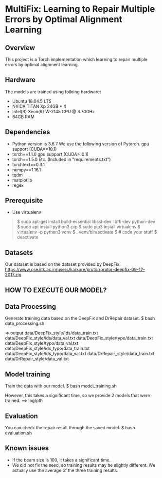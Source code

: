 # MultiFix: Learning to Repair Multiple Errors by Optimal Alignment Learning

## Overview
This project is a Torch implementation which learning to repair multiple errors by optimal alignment learning.

## Hardware
The models are trained using folloing hardware:
- Ubuntu 18.04.5 LTS
- NVIDA TITAN Xp 24GB * 4
- Intel(R) Xeon(R) W-2145 CPU @ 3.70GHz
- 64GB RAM

## Dependencies
- Python version is 3.6.7
We use the following version of Pytorch.
gpu support (CUDA==10.1)
- torch==1.1.0
gpu support (CUDA>10.1)
- torch==1.5.0
Etc. (Included in "requirements.txt")
- torchtext==0.3.1
- numpy==1.16.1
- tqdm
- matplotlib
- regex

## Prerequisite
- Use virtualenv
>$ sudo apt-get install build-essential libssl-dev libffi-dev python-dev
$ sudo apt install python3-pip
$ sudo pip3 install virtualenv
$ virtualenv -p python3 venv
$ . venv/bin/activate
$ # code your stuff
$ deactivate

## Datasets
Our dataset is based on the dataset provided by DeepFix.
https://www.cse.iitk.ac.in/users/karkare/prutor/prutor-deepfix-09-12-2017.zip

## HOW TO EXECUTE OUR MODEL?
## Data Processing
Generate training data based on the DeepFix and DrRepair dataset.
$ bash data_processing.sh

=> output
 data/DeepFix_style/ids/data_train.txt
 data/DeepFix_style/ids/data_val.txt
 data/DeepFix_style/typo/data_train.txt
 data/DeepFix_style/typo/data_val.txt
 data/DeepFix_style/ids_typo/data_train.txt
 data/DeepFix_style/ids_typo/data_val.txt
 data/DrRepair_style/data_train.txt
 data/DrRepair_style/data_val.txt

## Model training
Train the data with our model.
$ bash model_training.sh

However, this takes a significant time, so we provide 2 models that were trained.
==> log/pth

## Evaluation
You can check the repair result through the saved model.
$ bash evaluation.sh

## Known issues
- If the beam size is 100, it takes a significant time.
- We did not fix the seed, so training results may be slightly different. We actually use the average of the three training results.
